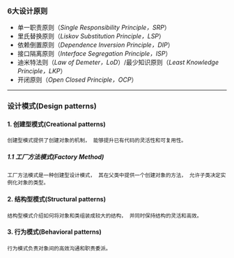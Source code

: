 ### 6大设计原则 
* 单一职责原则（_Single Responsibility Principle，SRP_）  
* 里氏替换原则（_Liskov Substitution Principle，LSP_）  
* 依赖倒置原则（_Dependence Inversion Principle，DIP_）  
* 接口隔离原则（_Interface Segregation Principle，ISP_）  
* 迪米特法则（_Law of Demeter，LoD_）/最少知识原则（_Least Knowledge Principle，LKP_）  
* 开闭原则（_Open Closed Principle，OCP_）  

---

### 设计模式(Design patterns)  

#### 1. 创建型模式(Creational patterns)     
    创建型模式提供了创建对象的机制， 能够提升已有代码的灵活性和可复用性。  

##### 1.1 工厂方法模式(Factory Method)  
    工厂方法模式是一种创建型设计模式， 其在父类中提供一个创建对象的方法， 允许子类决定实例化对象的类型。


#### 2. 结构型模式(Structural patterns)  
    结构型模式介绍如何将对象和类组装成较大的结构， 并同时保持结构的灵活和高效。

#### 3. 行为模式(Behavioral patterns)  
    行为模式负责对象间的高效沟通和职责委派。

